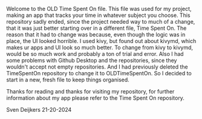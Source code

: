 Welcome to the OLD Time Spent On file. This file was used for my project, making an app that tracks your time in whatever subject you choose. 
This repository sadly ended, since the project needed way to much of a change, that it was just better starting over in a different file, Time Spent On.
The reason that it had to change was because, even though the logic was in place, the UI looked horrible.
I used kivy, but found out about kivymd, which makes ur apps and UI look so much better.
To change from kivy to kivymd, would be so much work and probably a ton of trial and error.
Also I had some problems with Github Desktop and the repositories, since they wouldn't accept not empty repositories.
And I had previously deleted the TimeSpentOn repository to change it to OLDTimeSpentOn.
So I decided to start in a new, fresh file to keep things organised.

Thanks for reading and thanks for visiting my repository, for further information about my app please refer to the Time Spent On repository.

Sven Deijkers 21-20-2024
